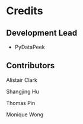 # Credits


## Development Lead

* PyDataPeek 

## Contributors

Alistair Clark

Shangjing Hu

Thomas Pin

Monique Wong
